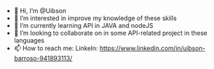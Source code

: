 - 👋 Hi, I’m @Uibson
- 👀 I’m interested in improve my knowledge of these skills
- 🌱 I’m currently learning API in JAVA and nodeJS
- 💞️ I’m looking to collaborate on in some API-related project in these languages
- 📫 How to reach me: LinkeIn: https://www.linkedin.com/in/uibson-barroso-941893113/

<!---
Uibson/Uibson is a ✨ special ✨ repository because its `README.md` (this file) appears on your GitHub profile.
You can click the Preview link to take a look at your changes.
--->
